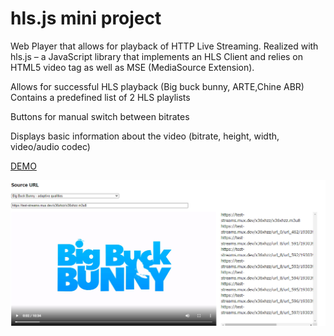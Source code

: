 # hls.js mini project
 Web Player that allows for playback of HTTP Live Streaming. Realized with hls.js – a JavaScript library that implements an HLS Client and relies on HTML5 video tag as well as MSE (MediaSource Extension). 

Allows for successful HLS playback 
(Big buck bunny, ARTE,Chine ABR) 
Contains a predefined list of 2 HLS playlists 

Buttons for manual switch between bitrates

Displays basic information about the video (bitrate, height, width, video/audio codec)

 
[DEMO](https://sho373.github.io/hls.js-miniproject/)

![alt tag](example.jpg)


